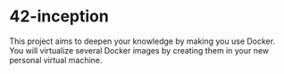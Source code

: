 # 42-inception

This project aims to deepen your knowledge by making you use Docker. You will virtualize several Docker images by creating them in your new personal virtual machine.
